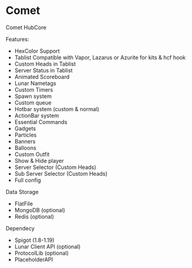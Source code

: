 # Comet

Comet HubCore

Features:
- HexColor Support
- Tablist Compatible with Vapor, Lazarus or Azurite for kits & hcf hook
- Custom Heads in Tablist
- Server Status in Tablist
- Animated Scoreboard
- Lunar Nametags
- Custom Timers
- Spawn system
- Custom queue
- Hotbar system (custom & normal)
- ActionBar system
- Essential Commands
- Gadgets
- Particles
- Banners
- Balloons
- Custom Outfit
- Show & Hide player
- Server Selector (Custom Heads)
- Sub Server Selector (Custom Heads)
- Full config

Data Storage
- FlatFile
- MongoDB (optional)
- Redis (optional)

Dependecy
- Spigot (1.8-1.19)
- Lunar Client API (optional)
- ProtocolLib (optional)
- PlaceholderAPI
